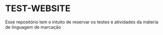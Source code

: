 # TEST-WEBSITE
Esse repositório tem o intuito de reservar os testes e atividades da máteria de linguagem de marcação

